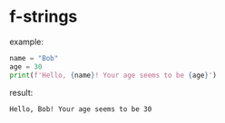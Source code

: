 # f-strings
example:
```python
name = "Bob"
age = 30
print(f'Hello, {name}! Your age seems to be {age}')
```
result:
```
Hello, Bob! Your age seems to be 30
```
